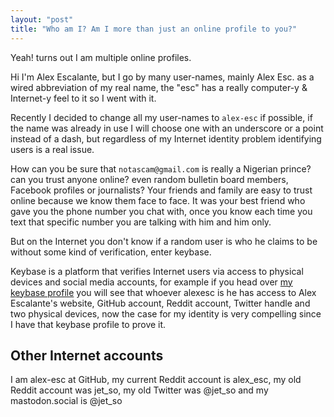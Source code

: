 ```yaml
---
layout: "post"
title: "Who am I? Am I more than just an online profile to you?"
---
```


Yeah! turns out I am multiple online profiles.

Hi I'm Alex Escalante, but I go by many user-names, mainly Alex Esc. as a wired abbreviation of my real name, the "esc" has a really computer-y & Internet-y feel to it so I went with it.

Recently I decided to change all my user-names to `alex-esc` if possible, if the name was already in use I will choose one with an underscore or a point instead of a dash, but regardless of my Internet identity problem identifying users is a real issue.

How can you be sure that `notascam@gmail.com` is really a Nigerian prince? can you trust anyone online? even random bulletin board members, Facebook profiles or journalists? Your friends and family are easy to trust online because we know them face to face. It was your best friend who gave you the phone number you chat with, once you know each time you text that specific number you are talking with him and him only.

But on the Internet you don't know if a random user is who he claims to be without some kind of verification, enter keybase.

Keybase is a platform that verifies Internet users via access to physical devices and social media accounts, for example if you head over [my keybase profile][kb] you will see that whoever alexesc is he has access to Alex Escalante's website, GitHub account, Reddit account, Twitter handle and two physical devices, now the case for my identity is very compelling since I have that keybase profile to prove it.


## Other Internet accounts

I am alex-esc at GitHub, my current Reddit account is alex_esc, my old Reddit account was jet_so, my old Twitter was @jet_so and my mastodon.social is @jet_so

[kb]: https://keybase.io/alexesc